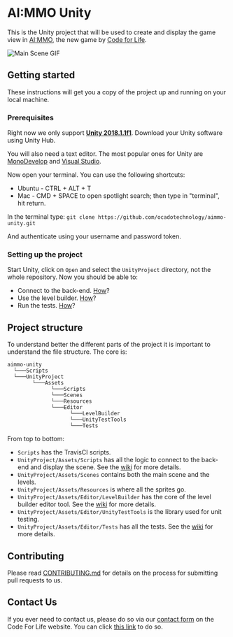 # AI:MMO Unity

This is the Unity project that will be used to create and display the game view in [AI:MMO](https://github.com/ocadotechnology/aimmo), the new game by [Code for Life](https://www.codeforlife.education/). 

![Main Scene GIF](https://media.giphy.com/media/cPXmCNBdL4TpT4heDs/giphy.gif)

## Getting started

These instructions will get you a copy of the project up and running on your local machine.

### Prerequisites

Right now we only support **[Unity 2018.1.1f1](https://unity3d.com/unity/whatsnew/unity-2018.1.1)**. Download your Unity software using Unity Hub.

You will also need a text editor. The most popular ones for Unity are [MonoDevelop](http://www.monodevelop.com/) and [Visual Studio](https://www.visualstudio.com/).

Now open your terminal. You can use the following shortcuts:
* Ubuntu - CTRL + ALT + T
* Mac - CMD + SPACE to open spotlight search; then type in "terminal", hit return.

In the terminal type:
`git clone https://github.com/ocadotechnology/aimmo-unity.git`

And authenticate using your username and password token.

### Setting up the project

Start Unity, click on `Open` and select the `UnityProject` directory, not the whole repository. Now you should be able to:
* Connect to the back-end. [How](https://github.com/ocadotechnology/aimmo-unity/wiki/Back-end-connection)?
* Use the level builder. [How](https://github.com/ocadotechnology/aimmo-unity/wiki/Level-builder)?
* Run the tests. [How](https://github.com/ocadotechnology/aimmo-unity/wiki/Tests)?

## Project structure

To understand better the different parts of the project it is important to understand the file structure. The core is:

```
aimmo-unity
  └───Scripts
  └───UnityProject
        └───Assets
              └───Scripts
              └───Scenes
              └───Resources
              └───Editor
                    └───LevelBuilder
                    └───UnityTestTools
                    └───Tests
```

From top to bottom:
* `Scripts` has the TravisCI scripts.
* `UnityProject/Assets/Scripts` has all the logic to connect to the back-end and display the scene. See the [wiki](https://github.com/ocadotechnology/aimmo-unity/wiki/Back-end-connection) for more details.
* `UnityProject/Assets/Scenes` contains both the main scene and the levels.
* `UnityProject/Assets/Resources` is where all the sprites go.
* `UnityProject/Assets/Editor/LevelBuilder` has the core of the level builder editor tool. See the [wiki](https://github.com/ocadotechnology/aimmo-unity/wiki/Level-builder) for more details.
* `UnityProject/Assets/Editor/UnityTestTools` is the library used for unit testing.
* `UnityProject/Assets/Editor/Tests` has all the tests. See the [wiki](https://github.com/ocadotechnology/aimmo-unity/wiki/Tests) for more details.

## Contributing

Please read [CONTRIBUTING.md](https://github.com/ocadotechnology/aimmo-unity/blob/master/CONTRIBUTING.md) for details on the process for submitting pull requests to us.

## Contact Us

If you ever need to contact us, please do so via our [contact form](https://www.codeforlife.education/help/#contact) on the Code For Life website. You can click [this link](https://www.codeforlife.education/help/#contact) to do so. 
